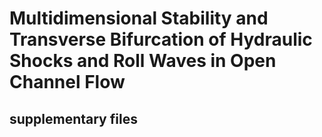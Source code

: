 # Multidimensional Stability and Transverse Bifurcation of Hydraulic Shocks and Roll Waves in Open Channel Flow

## supplementary files 
